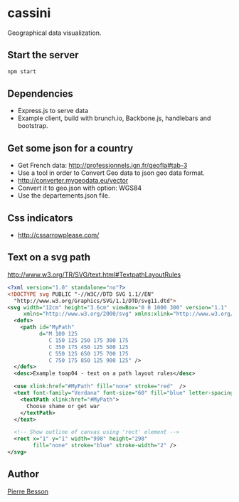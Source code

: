 cassini
===
Geographical data visualization.

## Start the server
```bash
npm start
```

## Dependencies
- Express.js to serve data
- Example client, build with brunch.io, Backbone.js, handlebars and bootstrap.

## Get some json for a country
- Get French data: http://professionnels.ign.fr/geofla#tab-3
- Use a tool in order to Convert Geo data to json geo data format.
- http://converter.mygeodata.eu/vector
- Convert it to geo.json with option: WGS84
- Use the departements.json file. 

## Css indicators
- http://cssarrowplease.com/

## Text on a svg path
http://www.w3.org/TR/SVG/text.html#TextpathLayoutRules
```xml
<?xml version="1.0" standalone="no"?>
<!DOCTYPE svg PUBLIC "-//W3C//DTD SVG 1.1//EN" 
  "http://www.w3.org/Graphics/SVG/1.1/DTD/svg11.dtd">
<svg width="12cm" height="3.6cm" viewBox="0 0 1000 300" version="1.1"
     xmlns="http://www.w3.org/2000/svg" xmlns:xlink="http://www.w3.org/1999/xlink">
  <defs>
    <path id="MyPath"
          d="M 100 125 
             C 150 125 250 175 300 175
             C 350 175 450 125 500 125
             C 550 125 650 175 700 175
             C 750 175 850 125 900 125" />
  </defs>
  <desc>Example toap04 - text on a path layout rules</desc>

  <use xlink:href="#MyPath" fill="none" stroke="red"  />
  <text font-family="Verdana" font-size="60" fill="blue" letter-spacing="2" >
    <textPath xlink:href="#MyPath">
      Choose shame or get war 
    </textPath>
  </text>

  <!-- Show outline of canvas using 'rect' element -->
  <rect x="1" y="1" width="998" height="298"
        fill="none" stroke="blue" stroke-width="2" />
</svg>
```
## Author
[Pierre Besson](http://pierr.github.io)


